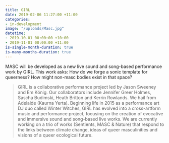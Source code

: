 ```yaml
---
title: GIRL
date: 2019-02-06 11:27:00 +11:00
categories:
- in-development
image: "/uploads/Masc.jpg"
datetime:
- 2019-10-01 00:00:00 +10:00
- 2019-11-01 00:00:00 +11:00
is-single-month-duration: true
is-many-months-duration: true
---
```


MASC will be developed as a new live sound and song-based performance work by GIRL. This work asks: How do we forge a sonic template for queerness? How might non-masc bodies exist in that space?

> GIRL is a collaborative performance project led by Jason Sweeney and Em König. Our collaborators include Jennifer Greer Holmes, Sascha Budimski, Heath Britton and Kerrin Rowlands. We hail from Adelaide (Kaurna Yerta). Beginning life in 2015 as a performance art DJ duo called Winter Witches, GIRL has evolved into a cross-artform music and performance project, focusing on the creation of evocative and immersive sound and song-based live works. We are currently working on a trio of works (Sentients, MASC & Nature) that respond to the links between climate change, ideas of queer masculinities and visions of a queer ecological future.